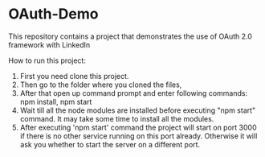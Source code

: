 # OAuth-Demo
This repository contains a project that demonstrates the use of OAuth 2.0 framework with LinkedIn

How to run this project:

1. First you need clone this project.
2. Then go to the folder where you cloned the files,
3. After that open up command prompt and enter following commands:
    npm install, 
    npm start
4. Wait till all the node modules are installed before executing "npm start" command. It may take some        time to install all the modules.
5. After executing 'npm start' command the project will start on port 3000 if there is no other service       running on this port already. Otherwise it will ask you whether to start the server on a different port.
